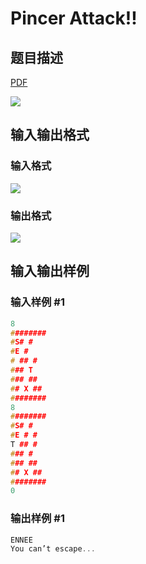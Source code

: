 # Pincer Attack!!

## 题目描述

[problemUrl]: https://uva.onlinejudge.org/index.php?option=com_onlinejudge&Itemid=8&category=27&page=show_problem&problem=2615

[PDF](https://uva.onlinejudge.org/external/115/p11568.pdf)

![](https://cdn.luogu.com.cn/upload/vjudge_pic/UVA11568/bb1180eb95db63d001628133272071dd9294d9ae.png)

## 输入输出格式

### 输入格式

![](https://cdn.luogu.com.cn/upload/vjudge_pic/UVA11568/bdaff56146da3a7788009304a21336b7e23d27b8.png)

### 输出格式

![](https://cdn.luogu.com.cn/upload/vjudge_pic/UVA11568/81ea40b62e121b1c092d0b26ccaddabb162e90a0.png)

## 输入输出样例

### 输入样例 #1

```cpp
8
########
#S# #
#E #
# ## #
### T
### ##
## X ##
########
8
########
#S# #
#E # #
T ## #
### #
### ##
## X ##
########
0
```


### 输出样例 #1

```cpp
ENNEE
You can’t escape...
```


